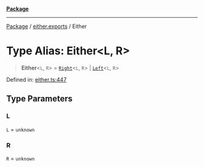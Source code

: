 [**Package**](../../README.md)

***

[Package](../../modules.md) / [either.exports](../README.md) / Either

# Type Alias: Either\<L, R\>

> **Either**\<`L`, `R`\> = [`Right`](../-internal-/classes/Right.md)\<`L`, `R`\> \| [`Left`](../-internal-/classes/Left.md)\<`L`, `R`\>

Defined in: [either.ts:447](https://github.com/AlexXanderGrib/monads-io/blob/88cc2f22cfbd8717d7e52da6913dd270216344b1/src/either.ts#L447)

## Type Parameters

### L

`L` = `unknown`

### R

`R` = `unknown`
